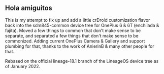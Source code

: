 ## Hola amiguitos

This is my attempt to fix up and add a little crDroid customization flavor back into the sdm845-common device tree for OnePlus 6 & 6T (enchilada & fajita).
Moved a few things to common that don't make sense to be separate, and separated a few things that don't make sense to be commonized.
Adding current OnePlus Camera & Gallery and support plumbing for that, thanks to the work of AnierinB & many other people for that.

Rebased on the official lineage-18.1 branch of the LineageOS device tree as of January 2022.
